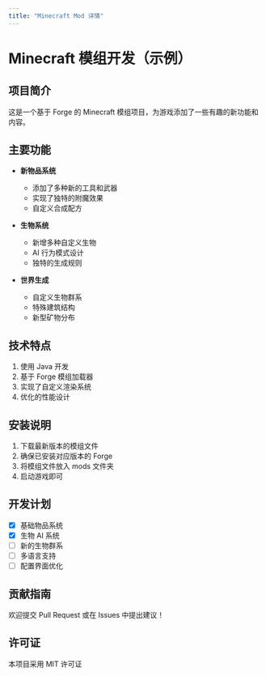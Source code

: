 ```yaml
---
title: "Minecraft Mod 详情"
---
```


# Minecraft 模组开发（示例）

## 项目简介
这是一个基于 Forge 的 Minecraft 模组项目，为游戏添加了一些有趣的新功能和内容。

## 主要功能
- **新物品系统**
  - 添加了多种新的工具和武器
  - 实现了独特的附魔效果
  - 自定义合成配方

- **生物系统**
  - 新增多种自定义生物
  - AI 行为模式设计
  - 独特的生成规则

- **世界生成**
  - 自定义生物群系
  - 特殊建筑结构
  - 新型矿物分布

## 技术特点
1. 使用 Java 开发
2. 基于 Forge 模组加载器
3. 实现了自定义渲染系统
4. 优化的性能设计

## 安装说明
1. 下载最新版本的模组文件
2. 确保已安装对应版本的 Forge
3. 将模组文件放入 mods 文件夹
4. 启动游戏即可

## 开发计划
- [x] 基础物品系统
- [x] 生物 AI 系统
- [ ] 新的生物群系
- [ ] 多语言支持
- [ ] 配置界面优化

## 贡献指南
欢迎提交 Pull Request 或在 Issues 中提出建议！

## 许可证
本项目采用 MIT 许可证 